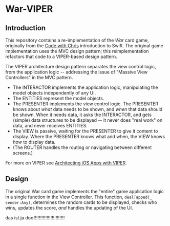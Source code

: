 # War-VIPER

## Introduction 

This repository contains a re-implementation of the *War* card game, originally from the [Code with Chris](http://codewithchris.com) introduction to Swift. The original game implementation uses the MVC design pattern; this reimplementation refactors that code to a VIPER-based design pattern. 

The VIPER architecture design pattern separates the view control logic, from the application logic -- addressing the issue of "Massive View Controllers" in the MVC pattern. 
* The INTERACTOR implements the application logic, manipulating the model objects independently of any UI.  
* The ENTITIES represent the model objects. 
* The PRESENTER implements the view control logic. The PRESENTER knows about _what_ data needs to be shown, and _when_ that data should be shown. When it needs data, it asks the INTERACTOR, and gets (simple) data structures to be displayed -- it never does "real work" on data, and never receives ENTITIES. 
* The VIEW is passive, waiting for the PRESENTER to give it content to display. Where the PRESENTER knows what and when, the VIEW knows _how_ to display data. 
* (The ROUTER handles the routing or navigating between different screens.) 

For more on VIPER see [Architecting iOS Apps with VIPER](https://www.objc.io/issues/13-architecture/viper/). 

## Design 

The original War card game implements the "entire" game application logic in a single function in the View Controller. This function, `dealTapped(_ sender:Any)`, determines the random cards to be displayed, checks who wins, updates the score, _and_ handles the updating of the UI. 

das ist ja doof!!!!!!!!!!!!!!!!!!!!!!!
